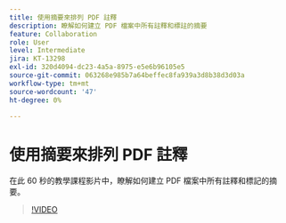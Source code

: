 ```yaml
---
title: 使用摘要來排列 PDF 註釋
description: 瞭解如何建立 PDF 檔案中所有註釋和標註的摘要
feature: Collaboration
role: User
level: Intermediate
jira: KT-13298
exl-id: 320d4094-dc23-4a5a-8975-e5e6b96105e5
source-git-commit: 063268e985b7a64beffec8fa939a3d8b38d3d03a
workflow-type: tm+mt
source-wordcount: '47'
ht-degree: 0%

---
```


# 使用摘要來排列 PDF 註釋

在此 60 秒的教學課程影片中，瞭解如何建立 PDF 檔案中所有註釋和標記的摘要。

>[!VIDEO](https://video.tv.adobe.com/v/3436978?quality=12&learn=on&hidetitle=true&captions=chi_hant)
